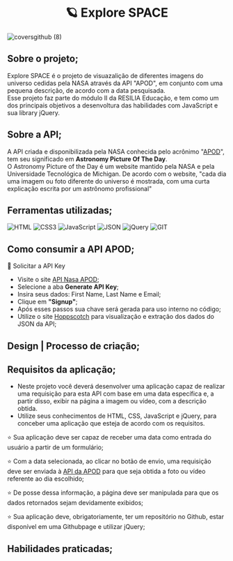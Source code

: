 <h1 align="center"> 🪐 Explore SPACE </h1>

![coversgithub (8)](https://user-images.githubusercontent.com/101408372/167157863-2de17a2b-17b4-4dde-97ff-175a6218914f.png)

## **Sobre o projeto;**
Explore SPACE é o projeto de visuazalição de diferentes imagens do universo cedidas pela NASA através da API "APOD", em conjunto com uma pequena descrição, de acordo com a data pesquisada. <br>
Esse projeto faz parte do módulo II da RESILIA Educação, e tem como um dos principais objetivos a desenvoltura das habilidades com JavaScript e sua library jQuery. 



## **Sobre a API;**

A API criada e disponibilizada pela NASA conhecida pelo acrônimo "[APOD](https://api.nasa.gov/)", tem seu significado em **Astronomy Picture Of The Day**.  <br>
O Astronomy Picture of the Day é um website mantido pela NASA e pela Universidade Tecnológica de Michigan. De acordo com o website, "cada dia uma imagem ou foto diferente do universo é mostrada, com uma curta explicação escrita por um astrônomo profissional"

## **Ferramentas utilizadas;**
![HTML](https://img.shields.io/badge/HTML5-E34F26?style=for-the-badge&logo=html5&logoColor=white
)
![CSS3](https://img.shields.io/badge/CSS3-1572B6?style=for-the-badge&logo=css3&logoColor=white
)
![JavaScript](https://img.shields.io/badge/JavaScript-323330?style=for-the-badge&logo=javascript&logoColor=F7DF1E
)
![JSON](https://img.shields.io/badge/json-5E5C5C?style=for-the-badge&logo=json&logoColor=white
)
![jQuery](https://img.shields.io/badge/jQuery-0769AD?style=for-the-badge&logo=jquery&logoColor=white
)
![GIT](https://img.shields.io/badge/GIT-E44C30?style=for-the-badge&logo=git&logoColor=white
)


## **Como consumir a API APOD;**

💫 Solicitar a API Key

- Visite o site [API Nasa APOD](https://api.nasa.gov/); 
- Selecione a aba **Generate API Key**;
- Insira seus dados: First Name, Last Name e Email;
- Clique em **"Signup"**;
- Após esses passos sua chave será gerada para uso interno no código;
- Utilize o site [Hoppscotch](https://hoppscotch.io/pt-br/) para visualização e extração dos dados do JSON da API; 



## **Design | Processo de criação;**



## **Requisitos da aplicação;**

- Neste projeto você deverá desenvolver uma aplicação capaz de realizar uma
requisição para esta API com base em uma data específica e, a partir disso, exibir
na página a imagem ou vídeo, com a descrição obtida. <br>
- Utilize seus conhecimentos de HTML, CSS, JavaScript e jQuery, para conceber
uma aplicação que esteja de acordo com os requisitos. <br>

⭐ Sua aplicação deve ser capaz de receber uma data como entrada do usuário a
partir de um formulário;

⭐ Com a data selecionada, ao clicar no botão de envio, uma requisição deve ser
enviada à [API da APOD](https://api.nasa.gov/planetary/apod ) para que seja
obtida a foto ou vídeo referente ao dia escolhido;

⭐ De posse dessa informação, a página deve ser manipulada para que os dados
retornados sejam devidamente exibidos;

⭐ Sua aplicação deve, obrigatoriamente, ter um repositório no Github, estar
disponível em uma Githubpage e utilizar jQuery;

## **Habilidades praticadas;** 

